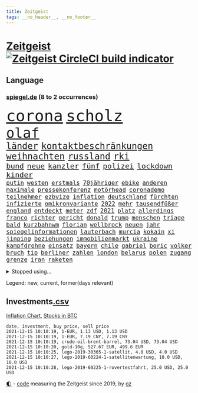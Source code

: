 ```yaml
---
title: Zeitgeist
tags: __no_header__, __no_footer__
---
```


# [Zeitgeist](https://oliz.io/zeitgeist/) [![Zeitgeist CircleCI build indicator](https://circleci.com/gh/ooz/zeitgeist.svg?style=shield)](https://circleci.com/gh/ooz/zeitgeist)

## Language

<h3><a href="https://www.spiegel.de" target="_blank">spiegel.de</a> (8 to 2 occurrences)</h3>
<p style="font-family:monospace">
<span style="font-size:32pt"><a href="news_links.html#corona" class="current">corona</a></span>
<span style="font-size:32pt"><a href="news_links.html#scholz" class="current">scholz</a></span>
<br>
<span style="font-size:28pt"><a href="news_links.html#olaf" class="current">olaf</a></span>
<br>
<span style="font-size:18pt"><a href="news_links.html#länder" class="current">länder</a></span>
<span style="font-size:18pt"><a href="news_links.html#kontaktbeschränkungen" class="current">kontaktbeschränkungen</a></span>
<span style="font-size:18pt"><a href="news_links.html#weihnachten" class="current">weihnachten</a></span>
<span style="font-size:18pt"><a href="news_links.html#russland" class="current">russland</a></span>
<span style="font-size:18pt"><a href="news_links.html#rki" class="current">rki</a></span>
<br>
<span style="font-size:15pt"><a href="news_links.html#bund" class="current">bund</a></span>
<span style="font-size:15pt"><a href="news_links.html#neue" class="current">neue</a></span>
<span style="font-size:15pt"><a href="news_links.html#kanzler" class="current">kanzler</a></span>
<span style="font-size:15pt"><a href="news_links.html#fünf" class="current">fünf</a></span>
<span style="font-size:15pt"><a href="news_links.html#polizei" class="current">polizei</a></span>
<span style="font-size:15pt"><a href="news_links.html#lockdown" class="current">lockdown</a></span>
<span style="font-size:15pt"><a href="news_links.html#kinder" class="current">kinder</a></span>
<br>
<span style="font-size:12pt"><a href="news_links.html#putin" class="current">putin</a></span>
<span style="font-size:12pt"><a href="news_links.html#westen" class="current">westen</a></span>
<span style="font-size:12pt"><a href="news_links.html#erstmals" class="current">erstmals</a></span>
<span style="font-size:12pt"><a href="news_links.html#70jähriger" class="new">70jähriger</a></span>
<span style="font-size:12pt"><a href="news_links.html#ebike" class="current">ebike</a></span>
<span style="font-size:12pt"><a href="news_links.html#anderen" class="current">anderen</a></span>
<span style="font-size:12pt"><a href="news_links.html#maximale" class="new">maximale</a></span>
<span style="font-size:12pt"><a href="news_links.html#pressekonferenz" class="current">pressekonferenz</a></span>
<span style="font-size:12pt"><a href="news_links.html#motörhead" class="new">motörhead</a></span>
<span style="font-size:12pt"><a href="news_links.html#coronademo" class="current">coronademo</a></span>
<span style="font-size:12pt"><a href="news_links.html#teilnehmer" class="current">teilnehmer</a></span>
<span style="font-size:12pt"><a href="news_links.html#ezbvize" class="new">ezbvize</a></span>
<span style="font-size:12pt"><a href="news_links.html#inflation" class="current">inflation</a></span>
<span style="font-size:12pt"><a href="news_links.html#deutschland" class="current">deutschland</a></span>
<span style="font-size:12pt"><a href="news_links.html#fürchten" class="current">fürchten</a></span>
<span style="font-size:12pt"><a href="news_links.html#infizierte" class="current">infizierte</a></span>
<span style="font-size:12pt"><a href="news_links.html#omikronvariante" class="current">omikronvariante</a></span>
<span style="font-size:12pt"><a href="news_links.html#2022" class="current">2022</a></span>
<span style="font-size:12pt"><a href="news_links.html#mehr" class="current">mehr</a></span>
<span style="font-size:12pt"><a href="news_links.html#tausendfüßer" class="new">tausendfüßer</a></span>
<span style="font-size:12pt"><a href="news_links.html#england" class="current">england</a></span>
<span style="font-size:12pt"><a href="news_links.html#entdeckt" class="current">entdeckt</a></span>
<span style="font-size:12pt"><a href="news_links.html#meter" class="current">meter</a></span>
<span style="font-size:12pt"><a href="news_links.html#zdf" class="current">zdf</a></span>
<span style="font-size:12pt"><a href="news_links.html#2021" class="current">2021</a></span>
<span style="font-size:12pt"><a href="news_links.html#platz" class="current">platz</a></span>
<span style="font-size:12pt"><a href="news_links.html#allerdings" class="current">allerdings</a></span>
<span style="font-size:12pt"><a href="news_links.html#franco" class="new">franco</a></span>
<span style="font-size:12pt"><a href="news_links.html#richter" class="current">richter</a></span>
<span style="font-size:12pt"><a href="news_links.html#gericht" class="current">gericht</a></span>
<span style="font-size:12pt"><a href="news_links.html#donald" class="current">donald</a></span>
<span style="font-size:12pt"><a href="news_links.html#trump" class="current">trump</a></span>
<span style="font-size:12pt"><a href="news_links.html#menschen" class="current">menschen</a></span>
<span style="font-size:12pt"><a href="news_links.html#triage" class="current">triage</a></span>
<span style="font-size:12pt"><a href="news_links.html#bald" class="current">bald</a></span>
<span style="font-size:12pt"><a href="news_links.html#kurzbahnwm" class="new">kurzbahnwm</a></span>
<span style="font-size:12pt"><a href="news_links.html#florian" class="current">florian</a></span>
<span style="font-size:12pt"><a href="news_links.html#wellbrock" class="current">wellbrock</a></span>
<span style="font-size:12pt"><a href="news_links.html#neuen" class="current">neuen</a></span>
<span style="font-size:12pt"><a href="news_links.html#jahr" class="current">jahr</a></span>
<span style="font-size:12pt"><a href="news_links.html#spiegelinformationen" class="current">spiegelinformationen</a></span>
<span style="font-size:12pt"><a href="news_links.html#lauterbach" class="current">lauterbach</a></span>
<span style="font-size:12pt"><a href="news_links.html#murcia" class="new">murcia</a></span>
<span style="font-size:12pt"><a href="news_links.html#kokain" class="current">kokain</a></span>
<span style="font-size:12pt"><a href="news_links.html#xi" class="current">xi</a></span>
<span style="font-size:12pt"><a href="news_links.html#jinping" class="current">jinping</a></span>
<span style="font-size:12pt"><a href="news_links.html#beziehungen" class="current">beziehungen</a></span>
<span style="font-size:12pt"><a href="news_links.html#immobilienmarkt" class="current">immobilienmarkt</a></span>
<span style="font-size:12pt"><a href="news_links.html#ukraine" class="current">ukraine</a></span>
<span style="font-size:12pt"><a href="news_links.html#kampfdrohne" class="current">kampfdrohne</a></span>
<span style="font-size:12pt"><a href="news_links.html#einsatz" class="current">einsatz</a></span>
<span style="font-size:12pt"><a href="news_links.html#bayern" class="current">bayern</a></span>
<span style="font-size:12pt"><a href="news_links.html#chile" class="current">chile</a></span>
<span style="font-size:12pt"><a href="news_links.html#gabriel" class="current">gabriel</a></span>
<span style="font-size:12pt"><a href="news_links.html#boric" class="new">boric</a></span>
<span style="font-size:12pt"><a href="news_links.html#volker" class="current">volker</a></span>
<span style="font-size:12pt"><a href="news_links.html#bruch" class="current">bruch</a></span>
<span style="font-size:12pt"><a href="news_links.html#tip" class="new">tip</a></span>
<span style="font-size:12pt"><a href="news_links.html#berliner" class="current">berliner</a></span>
<span style="font-size:12pt"><a href="news_links.html#zahlen" class="current">zahlen</a></span>
<span style="font-size:12pt"><a href="news_links.html#london" class="current">london</a></span>
<span style="font-size:12pt"><a href="news_links.html#belarus" class="current">belarus</a></span>
<span style="font-size:12pt"><a href="news_links.html#polen" class="current">polen</a></span>
<span style="font-size:12pt"><a href="news_links.html#zugang" class="current">zugang</a></span>
<span style="font-size:12pt"><a href="news_links.html#grenze" class="current">grenze</a></span>
<span style="font-size:12pt"><a href="news_links.html#iran" class="current">iran</a></span>
<span style="font-size:12pt"><a href="news_links.html#raketen" class="current">raketen</a></span>
</p>
<details>
<summary>Stopped using...</summary>
<p class="former" style="font-size:12pt">
erneute(426) mag(426) amerikanische(425) beschreibt(425) verzweifelt(425) aufgefallen(424) lebensmittel(424) demonstranten(423) diskriminiert(423) france(423) gründer(423) neueste(423) notfalls(423) paare(423) emma(422) entdeckung(422) meldete(422) philippinen(422) sprengstoff(422) you(422) zweitligist(422) atlantik(421) attackieren(421) betriebe(421) brutale(421) ermöglicht(421) erstaunlich(421) filialen(421) früherer(421) queen(421) spektakulär(421) verlust(421) a2(420) amerika(420) ankommt(420) anscheinend(420) berg(420) dauerhaft(420) gefüllt(420) gekostet(420) konkurrenten(420) schlechter(420) verbot(420) weshalb(420) gast(419) gelegt(419) künstlerin(419) norden(419) oberbürgermeister(419) richtige(419) spdgesundheitsexperte(419) untersuchungen(419) videobotschaft(419) ärzten(419) 2024(418) ausländische(418) bahnhof(418) entdeckte(418) gewaltsam(418) mütter(418) niederländische(418) rock(418) rote(418) steigender(418) usgericht(418) übersicht(418) 75(417) auftakt(417) eingesetzt(417) historiker(417) korrigiert(417) online(417) organisationen(417) regensburg(417) schweigt(417) sinnvoll(417) beleidigungen(416) blockade(416) demonstration(416) hölle(416) kämpfe(416) weltweiten(416) wünschen(416) ausnahmen(415) coronabeschränkungen(415) einzudämmen(415) enger(415) jedem(415) lukaschenkos(415) schlagzeilen(415) schwanger(415) shutdown(415) sprecher(415) verlängerung(415) wahlen(415) forderte(414) fußballprofi(414) islamischen(414) lukas(414) taugt(414) untersagt(414) usamerikaner(414) vermuten(414) 65(413) crew(413) dokumente(413) eingestuft(413) gebrochen(413) gestoßen(413) jahrzehntelang(413) manipuliert(413) meghan(413) möglicher(413) salzburg(413) smith(413) überreste(413) 10000(412) 2011(412) hintergründe(412) kämpfer(412) offenen(412) rechtliche(412) schulze(412) überlegen(412) abschaffen(411) anbieten(411) anlagen(411) bereiten(411) beschuss(411) forderung(411) hans(411) hinnehmen(411) ii(411) männliche(411) philipp(411) qualifikation(411) triumph(411) debakel(410) fragt(410) islamisten(410) kostenlose(410) sichergestellt(410) trieb(410) täglich(410) verzicht(410) 23(409) boden(409) patrick(409) rechtlich(409) schwachen(409) teilgenommen(409) terroristischen(409) venezuela(409) abzug(408) beiträge(408) can(408) elektrische(408) geräte(408) hob(408) island(408) lkwfahrer(408) sendet(408) zuständige(408) attila(407) grün(407) hildmann(407) manipulierte(407) ausfall(406) beschuldigten(406) dennis(406) eurecht(406) nerven(406) sache(406) zimmer(406) löw(405) unterschied(405) vaters(405) womit(405) bolsonaro(404) freundschaft(404) jair(404) spektakuläre(404) unruhe(404) verbindet(404) berühmte(403) clemens(403) green(403) jemen(403) methoden(403) nachbarn(403) vermeintlichen(403) eigener(401) gemein(401) juristen(401) königin(401) stieß(401) änderungen(401) amtsgericht(400) dfbelf(400) eigenem(400) erfinder(400) mecklenburgvorpommern(400) nationalen(400) privat(400) tennisprofi(400) astronauten(399) familienberater(399) glaubwürdigkeit(399) lücke(399) mobile(399) aktie(398) vermissen(398) nennen(397) ute(397) not(396) s(396) balance(395) feuert(395) gouverneur(395) haftbefehl(395) landet(395) text(395) bedingt(394) folter(394) praktisch(394) spaltet(394) registrieren(393) fließen(392) holte(392) justizminister(392) stahl(392) bier(391) klimaziele(391) zuspruch(390) verträge(389) vorgeführt(389) reus(388) sprung(388) automatisch(387) niedrig(387) prognose(387) rutschte(387) benötigen(386) budapest(386) gesetzliche(386) kanaren(386) hackerangriff(385) jurist(385) 47(384) afghanische(384) app(384) rot(384) skizziert(384) unmittelbar(383) georg(382) vorherrschaft(382) gerieten(381) mutation(381) dringt(380) 6000(379) senioren(379) verlegen(379) palmer(378) bezirk(376) vergehen(376) sophie(375) stellenabbau(373) coronajahr(372) schulz(372) konzert(368) superwahljahr(367) eingeschaltet(366) dämpft(364) ära(364) bist(362) zweck(362) clooney(361) erleichtern(360) verursachte(360) janet(358) yellen(358) reihen(357) gala(356) psychischen(356) titelkampf(356) stabil(355) zusätzliche(355) rückte(354) fotografieren(353) lidl(350) liter(346) coronawochenüberblick(343) bundestagsabgeordnete(342) curevac(340) 15jährige(339) freigelassen(335) erneuerbare(334) kuba(333) abgrund(332) ältesten(331) festgesetzt(329) mallorca(320) schwangerschaftsabbrüche(316) zustimmen(316) rasche(315) glasgow(313) polizeibeamte(313) technische(311) amazons(309) räumte(309) wucht(309) haut(306) nachbarland(304) gegeneinander(302) konfrontation(302) lenkt(302) extremwetter(297) ungemütlich(296) heutige(293) sparkassen(292) hubert(290) fragwürdige(289) verlusten(287) radio(286) magische(282) fahrbahn(280) unzureichend(280) zusammenbruch(280) palästinensern(278) wolken(278) jersey(275) begleitete(269) bestsellerautor(267) ausländischen(266) fußballerinnen(265) linkenchefin(265) stadien(262) maskendeals(258) athen(257) erledigt(255) zugspitze(253) spitzenkandidaten(252) geheiratet(251) erlaubnis(250) bosch(247) charité(247) immunisiert(247) fraktionen(246) 2001(245) kleinflugzeug(242) unterschiedliche(242) bedankte(240) 22jähriger(239) belgische(239) fonds(239) landesverband(235) fühle(234) gerungen(233) spürt(231) altersgruppe(228) wüste(228) charles(226) frauenbundesliga(225) statistik(224) linda(221) klimaaktivisten(220) niemandem(220) schädlichen(217) alibaba(216) umwelthilfe(216) afghanischen(215) entschädigungen(211) bundeswehrhelfer(210) holz(210) trost(207) cotrainer(206) erlässt(206) jahrelanger(206) großkonzerne(204) vorstände(204) berechnungen(203) todesfall(203) regierungskoalition(202) vorreiter(202) 32jähriger(201) zurückzukehren(201) abgefeuert(199) lobbyisten(199) set(199) fünften(190) pop(189) tennisstar(189) fed(188) neunjähriger(187) kaufte(186) heben(185) erpresst(184) steuerflucht(184) angeschlagene(182) westjordanland(182) kugel(181) monaco(181) zurückschicken(181) finger(180) gezählt(180) müll(178) aachen(177) anhaltende(176) klaut(176) millionenstadt(176) vertrauter(176) unterstützern(175) banden(173) geflüchtet(172) todesdrohungen(172) bitteren(171) aktionäre(169) südchinesisches(169) ölpreis(168) europameister(167) forscherinnen(167) indigene(167) schultern(167) weigerte(166) wenigsten(166) fehle(165) finde(165) schäumt(165) massengrab(164) verdi(164) entsorgt(163) mangelware(163) 14jährige(162) fluggesellschaften(162) parteispitze(162) warb(162) ausschnitte(161) amthor(160) rechtswidrig(160) spezialeinheit(160) staatschefs(159) 1962(158) azubis(158) flüchtet(158) gerüchten(158) beteuert(157) ewigkeit(157) steueroasen(157) farmer(156) straftat(156) externe(155) chemnitz(154) serbe(154) spitzenkandidat(154) 39jährige(151) boote(151) dänischer(151) lkwanhänger(151) schrumpft(151) danny(150) gegenspieler(150) hollywoodstar(150) kurzzeitig(150) totschlag(149) virologin(149) cloppenburg(148) bürgerkriegsland(146) vollkommen(146) erhebung(145) besorgniserregend(144) drogenbanden(144) drohnen(144) umweltverbände(144) beschuldigen(143) dschihad(143) grundsätzlich(143) anmelden(142) spielerin(142) sklaverei(141) versteck(140) aufbau(139) fläche(139) anonymer(138) autoren(138) existiert(138) frustriert(138) verunsichert(137) attackierte(136) elfjähriger(136) evakuierungen(136) komponist(136) venedig(136) überflutete(136) betrachten(135) bedankt(134) deklassiert(134) vorläufige(134) boston(133) voelchert(133) bakterien(132) zähne(132) mob(131) krachte(130) kyrgios(130) sichtbar(130) korruptionsermittlungen(129) litt(129) ostseepipeline(129) vries(129) aufenthalt(128) belästigungen(128) spende(128) weltranglistenerste(128) führten(127) luke(127) zehnte(127) vorgeschlagen(126) vorliegen(126) zaun(126) ahrtal(125) andorra(125) milliardengeschäft(125) y(124) kenne(123) menschenrechtsaktivisten(122) ngos(122) schießerei(122) deutschsprachigen(121) labore(121) räder(121) anschluss(120) erfolgreichste(120) fündig(120) gelohnt(118) änderung(118) klassischen(117) rückendeckung(116) coronapause(115) nachträglich(115) philippinische(115) äußerung(115) crews(114) strafanzeigen(114) bereitschaft(113) schwächt(113) zerschlagung(113) amal(112) deckte(112) gemeint(112) transportieren(112) cduchefs(111) tarifstreit(110) umkämpften(110) dirk(109) erbeutete(109) hallo(109) jahrzehnt(109) unterdrückung(109) genervt(108) würdigen(108) beobachter(107) lauf(107) bürgerlichen(106) dämpfen(106) folgenschweren(106) gegensteuern(106) klimagipfel(106) stralsund(106) überwältigt(106) 90/die(105) gemischt(105) genießt(105) fatale(104) rast(103) widerstands(103) feinstaub(102) stehende(102) demokrat(101) pandazwillinge(101) damaskus(100) plante(100) stur(100) energiepreise(99) krankenschwester(99) jahn(98) akkus(97) ansage(97) doha(97) favoritin(97) roland(96) saudiarabischen(96) gebrannt(95) verstecken(95) kanadische(94) samsung(94) tarantino(94) vollen(94) teuerste(93) abholzung(92) auffrischungsimpfung(92) entfliehen(92) erkannt(92) schürt(92) mercedespilot(91) verletzten(91) zerbrach(91) prämie(90) abgebogen(89) arbeitsmigranten(89) arbeitstag(89) ausfälle(89) erbeuteten(89) gräben(89) lake(89) mustang(89) gegentreffer(88) harris(88) impfdurchbruch(88) kamala(88) models(88) sozial(88) telekommunikationsgesetz(88) zuschuss(88) bauten(87) kabarettist(87) kennenlernte(87) lutz(87) olympique(87) rettungsflieger(87) captain(86) erzählung(86) südchinesischen(86) umsteigen(86) demokratin(85) offizier(85) opportunisten(85) staatsanwalt(85) taxi(85) 50+1regel(84) besessen(84) francisco(84) homöopathie(84) posierte(84) rekordniveau(84) tante(84) willem(84) agiert(83) auszüge(83) gesundheitsämter(83) sabitzer(83) vakuum(83) vorgeladen(83) allergie(82) autobiografie(82) bemerkenswert(82) operieren(82) papiere(82) üppiges(82) ernüchternd(81) getrunken(81) ausschreibung(80) erhielten(80) infektionsschutzgesetzes(80) rhythmus(80) semester(80) ehesten(79) gefährte(79) jorginho(79) leitplanke(79) milch(79) nsregime(79) versicherungswirtschaft(79) aufgehängt(78) fock(78) gorch(78) kalten(78) lka(78) lyon(78) usraumfahrtbehörde(78) a3(77) coronainfektionszahlen(77) faktencheck(77) getöteten(77) müde(77) sämtliche(77) gesetzentwurf(76) habt(76) marley(76) messe(76) startplatz(76) verfasst(76) vermittelte(76) 12000(75) dover(75) flickenteppich(75) gesessen(75) markiert(75) schmerzt(75) vizepräsident(75) zellen(75) farce(74) fernzüge(74) hitzig(74) lebensmittelfirmen(74) mako(74) meldeten(74) paketbomben(74) unterziehen(74) üppig(74) abordnung(73) abtreibungen(73) benny(73) ehepaars(73) erreichte(73) gesetzesänderung(73) knapper(73) mexikanische(73) provisionen(73) zuwachs(73) deckeln(72) höchstem(72) parteiausschlussverfahren(72) paule(72) pit(72) geburtstagsfeier(71) margrethe(71) unentschlossene(71) abbacomeback(70) draufgänger(70) fahrräder(70) friedensnobelpreis(70) gaul(70) größerer(70) liechtenstein(70) tabellenspitze(70) gangster(69) gemobbt(69) gespickt(69) verordnete(69) armbrust(68) bottas(68) fawcett(68) foundation(68) geschäftsmann(68) jackpot(68) kammerdiener(68) landtagswahl(68) norddeutsche(68) pfeil(68) prince's(68) trage(68) unionsanhänger(68) valtteri(68) massenweise(67) parken(67) rothko(67) schäfer(67) ausschnitt(66) epic(66) feministin(66) games(66) mandela(66) schiffer(66) tatenlos(66) ungebrochene(66) zündeten(66) zürich(66) isanhängerin(65) kleinere(65) schneidet(65) unoklimagipfel(65) abgeschaltet(64) erstklässler(64) heizungen(64) komfortabler(64) schnaps(64) verteuerten(64) dreieck(63) gestiegener(63) antwortet(62) brockmann(62) frauenfeindliche(62) kapazitäten(62) maori(62) mobilitätswende(62) na(62) nö(62) aufholjagd(61) demut(61) fußballbund(61) hitzlsperger(61) urheber(61) exkanzlers(60) feuers(60) fuest(60) gestochen(60) ifopräsident(60) kiloweise(60) krankenhauseinweisungen(60) mails(60) rückschlägen(60) außergewöhnlichen(59) haftrichter(59) prominentesten(59) psychologie(59) tatverdacht(59) tvsender(59) zugehen(59) zusammenstößen(59) bereiche(58) eineinhalb(58) einstweilige(58) ganzer(58) mix(58) personelle(58) querdenken(58) unogipfel(58) ferrari(57) gaspreis(57) vornamen(57) waghalsige(57) 35000(56) celtics(56) grenzschützer(56) kapitolerstürmung(56) kleinsten(56) präsidentschaftskandidat(56) reindl(56) verschuldete(56) allheilmittel(55) fahrgast(55) geschäftspartner(55) krankenkassen(55) natostaaten(55) pilze(55) riefen(55) natalie(54) 289(53) bewaffneter(53) frauenfußball(53) hey(53) oberösterreich(53) skeptischen(53) tournee(53) vorausgesetzt(53) zersetzen(53) virtuellen(52) volksfesten(52) definiert(51) ellisbextor(51) makellos(51) sicherheitslücken(51) supermodel(51) 135(50) eingehalten(50) erneutes(50) geschäfts(50) korruptionsverdacht(50) pence(50) realen(50) abtreibungsrechts(49) detonation(49) entzweit(49) kneipe(49) strauchelnden(49) entwicklungskosten(48) filmbranche(48) gestiegenen(48) krankenkasse(48) männlich(48) schmieden(48) verfällt(48) wahlergebnis(48) deutsch(47) naturschützer(47) störungen(47) armbänder(46) awoniyi(46) bernard(46) bewachen(46) geltendes(46) grenzgebiet(46) lindern(46) misshandlungen(46) nirgends(46) sechsjähriger(46) segelschulschiff(46) taiwo(46) weitesten(46) buchungszahlen(45) bussen(45) erzeugerpreise(45) genese(45) gravierend(45) negativem(45) zulauf(45) eingedrungen(44) ransomware(44) schnelleres(44) sicherheitspolitik(44) zittern(44) bahnfahren(43) finanzszene(43) glen(43) rotterdam(43) arbeitsrechtlerin(42) herunter(42) neuausrichtung(42) sauer(42) sparten(42) weiterentwicklung(42) bundeswirtschaftsminister(41) charlène(41) diktators(41) fürstin(41) gesellschaftlichen(41) islands(41) koalitionäre(41) verzückt(41) zukunftsvision(41) erneuern(40) hungertod(40) irrfahrt(40) scherz(40) schwächen(40) shatner(40) cduspitze(39) faktisch(39) nochkanzlerin(39) parlamentarier(39) steine(39) trank(39) cannabislegalisierung(38) entdeckungen(38) gekaufte(38) strafvollzug(38) trainerteam(38) ubs(38) ölkrise(38) aktivitäten(37) anreisen(37) enthüllen(37) freundlichen(37) goebbels(37) legalisiert(37) fidel(36) mauern(36) schädigen(36) unzulässig(36) feiertag(35) stangen(35) medizinische(34) stemmte(34) vaterland(34) widersprach(34) videokonferenz(33) bereichen(32) krönt(32) nackten(32) telefonierte(32) üppige(32) beigesetzt(31) coronaschnelltest(31) grabstätte(31) kirkdarsteller(31) naiven(31) nebel(31) russisches(31) weltklimakonferenz(31) feministinnen(30) geldsegen(30) haufen(30) kolumbus(30) eukommissar(29) euvergleich(29) menschenschmuggel(29) ostdeutschland(29) ablenken(28) antikörpertest(28) bannon(28) championsleaguesaison(28) irakische(28) schmid(28) zertifizierung(28) alec(27) baldwin(27) bundestagspräsidentin(27) einflussreichen(27) kamerafrau(27) tödlichem(27) abfeuerte(26) beschaffen(26) beutezug(26) dieselkraftstoff(26) halyna(26) hutchins(26) rust(26) absprache(25) ampelpartner(25) motors(25) sono(25) gesundheitszustand(24) getrickst(24) coronanotlage(23) erfurt(23) genetische(23) substanzen(23) trophäe(23) zuckerberg(23) innere(22) klopfen(22) reporterin(22) vorbereitungen(22) auflösung(21) fasziniert(21) geringen(21) irgendwas(21) nervös(21) verbirgt(21) beibehalten(20) erpresser(20) filmset(20) filmt(20) netflixserie(20) überschüttet(20) krankenhausaufenthalt(19) championsleaguepartie(18) cop(18) drogenkonsum(18) durchschnittliche(18) geringverdiener(18) klimagipfels(18) maya(18) versendet(18) wach(18) yvonne(18) abschlusserklärung(17) begibt(17) betten(17) geprallt(17) angespannten(16) aufgebraucht(16) bundesarbeitsministerium(16) entworfen(16) gletschern(16) kriminalität(16) organisierte(16) paraguay(16) usrepublikaner(16) verkündeten(16) afdstimmen(15) cop26(15) massenprotesten(15) rudolf(15) sorgerechtsstreit(15) strategiepapier(15) weltmeisterin(15) kartoffeln(14) mexikanischen(14) rammt(14) rauswerfen(14) scheidenden(14) schmuck(14) schwarzmarkt(14) verhandlungsrunde(14) billionenschweres(13) cricket(13) für(13) gemälde(13) nflprofi(13) nordhessen(13) planlos(13) regenwaldes(13) sammlung(13) statistiker(13) uhren(13) verlagert(13) billionenpaket(12) chipmangels(12) dario(12) falk(12) klinischen(12) korrekt(12) schramm(12) völker(12) wahnsinnig(12) drehs(11) regierungen(11)
</p>
</details>
<p>Legend: <span class="new">new</span>, <span class="current">current</span>, <span class="former">former(days relevant)</span></p>

## Investments[.csv](investments.csv)

[Inflation Chart](https://inflationchart.com),
[Stocks in BTC](https://stonksinbtc.xyz/)

```
date, investment, buy price, sell price
2021-12-15 10:10:19, 1-EUR, 1.13 USD, 1.13 USD
2021-12-15 10:10:19, 1-EUR, 7.19 CNY, 7.19 CNY
2021-12-15 10:10:19, crude-oil-brent-barrel, 73.04 USD, 73.04 USD
2021-12-15 10:10:20, gold-10g, 527.67 EUR, 499.6 EUR
2021-12-15 10:10:25, lego-2019-30365-1-satellit, 4.0 USD, 4.0 USD
2021-12-15 10:10:27, lego-2019-60224-1-satellitenwartung, 10.0 USD, 10.0 USD
2021-12-15 10:10:28, lego-2019-60225-1-rovertestfahrt, 25.0 USD, 25.0 USD
```

<footer>
<a href="javascript:toggleTheme()" class="nav">🌓</a>
- <a href="https://github.com/ooz/zeitgeist">code</a> measuring the Zeitgeist since 2019, by <a href="https://oliz.io">oz</a>
</footer>
